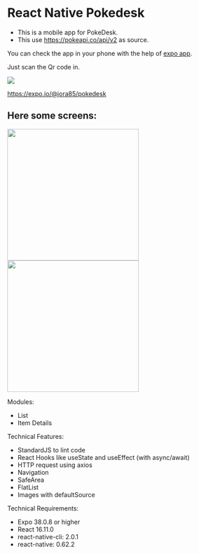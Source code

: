 # React Native Pokedesk

- This is a mobile app for PokeDesk.
- This use https://pokeapi.co/api/v2 as source.

You can check the app in your phone with the help of [expo app](https://play.google.com/store/apps/details?id=host.exp.exponent&hl=en "expo app").

Just scan the Qr code in.

![](https://i.ibb.co/R4xwtVV/qr-pokedesk.png)

https://expo.io/@jora85/pokedesk

Here some screens:
------------
<img src="https://i.ibb.co/ZM2fKW1/IMG-3508.png" width="300">
<img src="https://i.ibb.co/fq9mmbL/IMG-3509.png" width="300">

Modules:
- List
- Item Details

Technical Features:
- StandardJS to lint code
- React Hooks like useState and useEffect (with async/await)
- HTTP request using axios
- Navigation
- SafeArea
- FlatList
- Images with defaultSource

Technical Requirements:
- Expo 38.0.8 or higher
- React 16.11.0
- react-native-cli: 2.0.1
- react-native: 0.62.2
